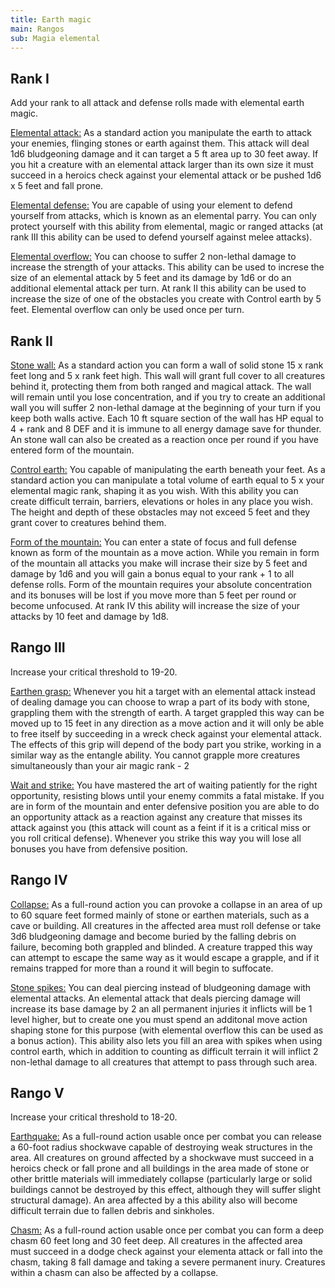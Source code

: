 ```yaml
---
title: Earth magic
main: Rangos
sub: Magia elemental
---
```


## Rank I

Add your rank to all attack and defense rolls made with elemental earth magic.

<u>Elemental attack:</u> As a standard action you manipulate the earth to attack your enemies, flinging stones or earth against them. This attack will deal 1d6 bludgeoning damage and it can target a 5 ft area up to 30 feet away. If you hit a creature with an elemental attack larger than its own size it must succeed in a heroics check against your elemental attack or be pushed 1d6 x 5 feet and fall prone. 

<u>Elemental defense:</u> You are capable of using your element to defend yourself from attacks, which is known as an elemental parry. You can only protect yourself with this ability from elemental, magic or ranged attacks (at rank III this ability can be used to defend yourself against melee attacks).

<u>Elemental overflow:</u> You can choose to suffer 2 non-lethal damage to increase the strength of your attacks. This ability can be used to increse the size of an elemental attack by 5 feet and its damage by 1d6 or do an additional elemental attack per turn. At rank II this ability can be used to increase the size of one of the obstacles you create with Control earth by 5 feet. Elemental overflow can only be used once per turn.

## Rank II

<u>Stone wall:</u> As a standard action you can form a wall of solid stone 15 x rank feet long and 5 x rank feet high. This wall will grant full cover to all creatures behind it, protecting them from both ranged and magical attack. The wall will remain until you lose concentration, and if you try to create an additional wall you will suffer 2 non-lethal damage at the beginning of your turn if you keep both walls active. Each 10 ft square section of the wall has HP equal to 4 + rank and 8 DEF and it is immune to all energy damage save for thunder. An stone wall can also be created as a reaction once per round if you have entered form of the mountain.

<u>Control earth:</u> You capable of manipulating the earth beneath your feet. As a standard action you can manipulate a total volume of earth equal to 5 x your elemental magic rank, shaping it as you wish. With this ability you can create difficult terrain, barriers, elevations or holes in any place you wish. The height and depth of these obstacles may not exceed 5 feet and they grant cover to creatures behind them.

<u>Form of the mountain:</u> You can enter a state of focus and full defense known as form of the mountain as a move action. While you remain in form of the mountain all attacks you make will incrase their size by 5 feet and damage by 1d6 and you will gain a bonus equal to your rank + 1 to all defense rolls. Form of the mountain requires your absolute concentration and its bonuses will be lost if you move more than 5 feet per round or become unfocused. At rank IV this ability will increase the size of your attacks by 10 feet and damage by 1d8. 

## Rango III

Increase your critical threshold to 19-20.

<u>Earthen grasp:</u> Whenever you hit a target with an elemental attack instead of dealing damage you can choose to wrap a part of its body with stone, grappling them with the strength of earth. A target grappled this way can be moved up to 15 feet in any direction as a move action and it will only be able to free itself by succeeding in a wreck check against your elemental attack. The effects of this grip will depend of the body part you strike, working in a similar way as the entangle ability. You cannot grapple more creatures simultaneously than your air magic rank - 2

<u>Wait and strike:</u> You have mastered the art of waiting patiently for the right opportunity, resisting blows until your enemy commits a fatal mistake. If you are in form of the mountain and enter defensive position you are able to do an opportunity attack as a reaction against any creature that misses its attack against you (this attack will count as a feint if it is a critical miss or you roll critical defense). Whenever you strike this way you will lose all bonuses you have from defensive position.

## Rango IV

<u>Collapse:</u> As a full-round action you can provoke a collapse in an area of up to 60 square feet formed mainly of stone or earthen materials, such as a cave or building. All creatures in the affected area must roll defense or take 3d6 bludgeoning damage and become buried by the falling debris on failure, becoming both grappled and blinded. A creature trapped this way can attempt to escape the same way as it would escape a grapple, and if it remains trapped for more than a round it will begin to suffocate.

<u>Stone spikes:</u> You can deal piercing instead of bludgeoning damage with elemental attacks. An elemental attack that deals piercing damage will increase its base damage by 2 an all permanent injuries it inflicts will be 1 level higher, but to create one you must spend an additonal move action shaping stone for this purpose (with elemental overflow this can be used as a bonus action). This ability also lets you fill an area with spikes when using control earth, which in addition to counting as difficult terrain it will inflict 2 non-lethal damage to all creatures that attempt to pass through such area.

## Rango V

Increase your critical threshold to 18-20.

<u>Earthquake:</u> As a full-round action usable once per combat you can release a 60-foot radius shockwave capable of destroying weak structures in the area. All creatures on ground affected by a shockwave must succeed in a heroics check or fall prone and all buildings in the area made of stone or other brittle materials will immediately collapse (particularly large or solid buildings cannot be destroyed by this effect, although they will suffer slight structural damage). An area affected by a this ability also will become difficult terrain due to fallen debris and sinkholes.

<u>Chasm:</u> As a full-round action usable once per combat you can form a deep chasm 60 feet long and 30 feet deep. All creatures in the affected area must succeed in a dodge check against your elementa attack or fall into the chasm, taking 8 fall damage and taking a severe permanent inury. Creatures within a chasm can also be affected by a collapse. 